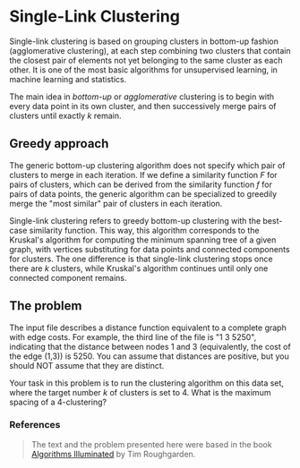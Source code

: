 # Single-Link Clustering

Single-link clustering is based on grouping clusters in bottom-up fashion (agglomerative clustering), at each step combining two clusters that contain the closest pair of elements not yet belonging to the same cluster as each other. It is one of the most basic algorithms for unsupervised learning, in machine learning and statistics.

The main idea in _bottom-up_ or _agglomerative_ clustering is to begin with every data point in its own cluster, and then successively merge pairs of clusters until exactly _k_ remain.

## Greedy approach

The generic bottom-up clustering algorithm does not specify which pair of clusters to merge in each iteration. If we define a similarity function _F_ for pairs of clusters, which can be derived from the similarity function _f_ for pairs of data points, the generic algorithm can be specialized to greedily merge the "most similar" pair of clusters in each iteration.

Single-link clustering refers to greedy bottom-up clustering with the best-case similarity function. This way, this algorithm corresponds to the Kruskal's algorithm for computing the minimum spanning tree of a given graph, with vertices substituting for data points and connected components for clusters. The one difference is that single-link clustering stops once there are _k_ clusters, while Kruskal's algorithm continues until only one connected component remains.

## The problem

The input file describes a distance function equivalent to a complete graph with edge costs. For example, the third line of the file is "1 3 5250", indicating that the distance between nodes 1 and 3 (equivalently, the cost of the edge (1,3)) is 5250. You can assume that distances are positive, but you should NOT assume that they are distinct.

Your task in this problem is to run the clustering algorithm on this data set, where the target number _k_ of clusters is set to 4. What is the maximum spacing of a 4-clustering?

### References

> The text and the problem presented here were based in the book [Algorithms Illuminated](http://algorithmsilluminated.org) by Tim Roughgarden.
